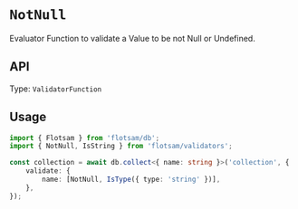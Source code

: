 <!-- @format -->

# `NotNull`

Evaluator Function to validate a Value to be not Null or Undefined.

## API

Type: `ValidatorFunction`

## Usage

```ts
import { Flotsam } from 'flotsam/db';
import { NotNull, IsString } from 'flotsam/validators';

const collection = await db.collect<{ name: string }>('collection', {
    validate: {
        name: [NotNull, IsType({ type: 'string' })],
    },
});
```
